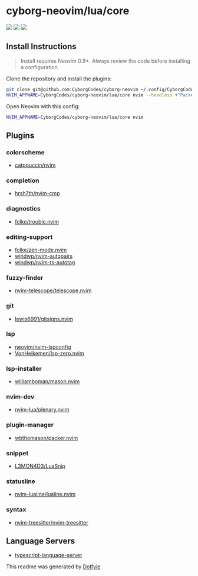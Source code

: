 # cyborg-neovim/lua/core

<a href="https://dotfyle.com/CyborgCodes/cyborg-neovim-lua-core"><img src="https://dotfyle.com/CyborgCodes/cyborg-neovim-lua-core/badges/plugins?style=flat" /></a>
<a href="https://dotfyle.com/CyborgCodes/cyborg-neovim-lua-core"><img src="https://dotfyle.com/CyborgCodes/cyborg-neovim-lua-core/badges/leaderkey?style=flat" /></a>
<a href="https://dotfyle.com/CyborgCodes/cyborg-neovim-lua-core"><img src="https://dotfyle.com/CyborgCodes/cyborg-neovim-lua-core/badges/plugin-manager?style=flat" /></a>


## Install Instructions

 > Install requires Neovim 0.9+. Always review the code before installing a configuration.

Clone the repository and install the plugins:

```sh
git clone git@github.com:CyborgCodes/cyborg-neovim ~/.config/CyborgCodes/cyborg-neovim
NVIM_APPNAME=CyborgCodes/cyborg-neovim/lua/core nvim --headless +"PackerSync" +qa
```

Open Neovim with this config:

```sh
NVIM_APPNAME=CyborgCodes/cyborg-neovim/lua/core nvim
```

## Plugins

### colorscheme

+ [catppuccin/nvim](https://dotfyle.com/plugins/catppuccin/nvim)
### completion

+ [hrsh7th/nvim-cmp](https://dotfyle.com/plugins/hrsh7th/nvim-cmp)
### diagnostics

+ [folke/trouble.nvim](https://dotfyle.com/plugins/folke/trouble.nvim)
### editing-support

+ [folke/zen-mode.nvim](https://dotfyle.com/plugins/folke/zen-mode.nvim)
+ [windwp/nvim-autopairs](https://dotfyle.com/plugins/windwp/nvim-autopairs)
+ [windwp/nvim-ts-autotag](https://dotfyle.com/plugins/windwp/nvim-ts-autotag)
### fuzzy-finder

+ [nvim-telescope/telescope.nvim](https://dotfyle.com/plugins/nvim-telescope/telescope.nvim)
### git

+ [lewis6991/gitsigns.nvim](https://dotfyle.com/plugins/lewis6991/gitsigns.nvim)
### lsp

+ [neovim/nvim-lspconfig](https://dotfyle.com/plugins/neovim/nvim-lspconfig)
+ [VonHeikemen/lsp-zero.nvim](https://dotfyle.com/plugins/VonHeikemen/lsp-zero.nvim)
### lsp-installer

+ [williamboman/mason.nvim](https://dotfyle.com/plugins/williamboman/mason.nvim)
### nvim-dev

+ [nvim-lua/plenary.nvim](https://dotfyle.com/plugins/nvim-lua/plenary.nvim)
### plugin-manager

+ [wbthomason/packer.nvim](https://dotfyle.com/plugins/wbthomason/packer.nvim)
### snippet

+ [L3MON4D3/LuaSnip](https://dotfyle.com/plugins/L3MON4D3/LuaSnip)
### statusline

+ [nvim-lualine/lualine.nvim](https://dotfyle.com/plugins/nvim-lualine/lualine.nvim)
### syntax

+ [nvim-treesitter/nvim-treesitter](https://dotfyle.com/plugins/nvim-treesitter/nvim-treesitter)
## Language Servers
+ [typescript-language-server]([https://dotfyle.com/plugins/nvim-treesitter/nvim-treesitter](https://github.com/typescript-language-server/typescript-language-server)https://github.com/typescript-language-server/typescript-language-server)


 This readme was generated by [Dotfyle](https://dotfyle.com)
